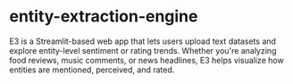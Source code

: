 # entity-extraction-engine
E3 is a Streamlit-based web app that lets users upload text datasets and explore entity-level sentiment or rating trends. Whether you're analyzing food reviews, music comments, or news headlines, E3 helps visualize how entities are mentioned, perceived, and rated.

